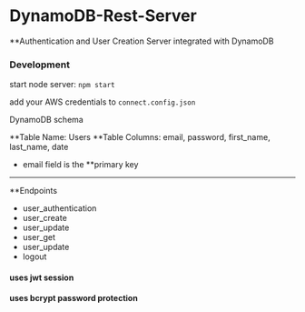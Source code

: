 # DynamoDB-Rest-Server 
**Authentication and User Creation Server integrated with DynamoDB

### Development

start node server: `npm start`

add your AWS credentials to `connect.config.json`

DynamoDB schema

**Table Name: Users
**Table Columns: email, password, first_name, last_name, date
   - email field is the **primary key

___

**Endpoints

- user_authentication
- user_create
- user_update 
- user_get
- user_update
- logout

#### uses jwt session
#### uses bcrypt password protection


 





